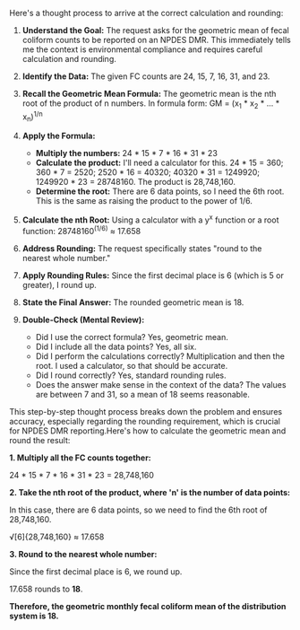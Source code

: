 Here's a thought process to arrive at the correct calculation and rounding:

1. **Understand the Goal:** The request asks for the geometric mean of fecal coliform counts to be reported on an NPDES DMR. This immediately tells me the context is environmental compliance and requires careful calculation and rounding.

2. **Identify the Data:** The given FC counts are 24, 15, 7, 16, 31, and 23.

3. **Recall the Geometric Mean Formula:**  The geometric mean is the nth root of the product of n numbers. In formula form:  GM = (x<sub>1</sub> * x<sub>2</sub> * ... * x<sub>n</sub>)<sup>1/n</sup>

4. **Apply the Formula:**
   * **Multiply the numbers:** 24 * 15 * 7 * 16 * 31 * 23
   * **Calculate the product:**  I'll need a calculator for this. 24 * 15 = 360; 360 * 7 = 2520; 2520 * 16 = 40320; 40320 * 31 = 1249920; 1249920 * 23 = 28748160. The product is 28,748,160.
   * **Determine the root:**  There are 6 data points, so I need the 6th root. This is the same as raising the product to the power of 1/6.

5. **Calculate the nth Root:**  Using a calculator with a y<sup>x</sup> function or a root function: 28748160<sup>(1/6)</sup> ≈ 17.658

6. **Address Rounding:** The request specifically states "round to the nearest whole number."

7. **Apply Rounding Rules:**  Since the first decimal place is 6 (which is 5 or greater), I round up.

8. **State the Final Answer:** The rounded geometric mean is 18.

9. **Double-Check (Mental Review):**
    * Did I use the correct formula? Yes, geometric mean.
    * Did I include all the data points? Yes, all six.
    * Did I perform the calculations correctly?  Multiplication and then the root. I used a calculator, so that should be accurate.
    * Did I round correctly? Yes, standard rounding rules.
    * Does the answer make sense in the context of the data? The values are between 7 and 31, so a mean of 18 seems reasonable.

This step-by-step thought process breaks down the problem and ensures accuracy, especially regarding the rounding requirement, which is crucial for NPDES DMR reporting.Here's how to calculate the geometric mean and round the result:

**1. Multiply all the FC counts together:**

24 * 15 * 7 * 16 * 31 * 23 = 28,748,160

**2. Take the nth root of the product, where 'n' is the number of data points:**

In this case, there are 6 data points, so we need to find the 6th root of 28,748,160.

√[6]{28,748,160}  ≈ 17.658

**3. Round to the nearest whole number:**

Since the first decimal place is 6, we round up.

17.658 rounds to **18**.

**Therefore, the geometric monthly fecal coliform mean of the distribution system is 18.**

